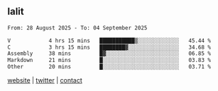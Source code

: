## lalit

<!--START_SECTION:waka-->

```txt
From: 28 August 2025 - To: 04 September 2025

V            4 hrs 15 mins   ███████████▒░░░░░░░░░░░░░   45.44 %
C            3 hrs 15 mins   ████████▓░░░░░░░░░░░░░░░░   34.68 %
Assembly     38 mins         █▓░░░░░░░░░░░░░░░░░░░░░░░   06.85 %
Markdown     21 mins         █░░░░░░░░░░░░░░░░░░░░░░░░   03.83 %
Other        20 mins         █░░░░░░░░░░░░░░░░░░░░░░░░   03.71 %
```

<!--END_SECTION:waka-->

[website](https://lalit.sh) | [twitter](https://x.com/@lalitcodes) | [contact](https://lalit.sh/contact)
